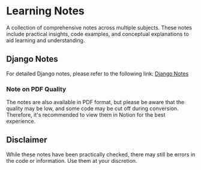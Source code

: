 # Learning Notes

A collection of comprehensive notes across multiple subjects. These notes include practical insights, code examples, and conceptual explanations to aid learning and understanding.

## Django Notes

For detailed Django notes, please refer to the following link:
[Django Notes](https://www.notion.so/Django-fffa69a1e0b781679fb1c42c3107abd2?pvs=4)

### Note on PDF Quality
The notes are also available in PDF format, but please be aware that the quality may be low, and some code may be cut off during conversion. Therefore, it's recommended to view them in Notion for the best experience.

## Disclaimer
While these notes have been practically checked, there may still be errors in the code or information. Use them at your discretion.

